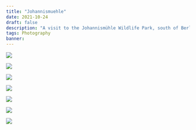 ```yaml
---
title: "Johannismuehle"
date: 2021-10-24
draft: false
description: "A visit to the Johannismühle Wildlife Park, south of Berlin."
tags: Photography
banner: 
---
```


![](https://ams03pap001files.storage.live.com/y4mSwXPE67AP2JdqPf4TMJyePTcySJOBI1BHrlgruFb9X0doSnShRaOX89c515yCzkhf_WsTRYJqSS0U8L9UKcTiZkF-HRRGdYKqGYcIFdXMJFlBSHZqV6oRAvnvU4HJTY9WdZN0UImK8Gn9ELQvgClOZVYfKOjAwXu49IJmmOOPHQsZW6-68sS79Hb8u9yWxsC?width=3216&height=4516&cropmode=none)

![](https://ams03pap001files.storage.live.com/y4mVVxm86Uuw_M8yZMbzLwtCwBULAKwNZBOJ0W7Hamx6luXNQ2Lo9dU-LQCQj3-cwKNv9YFzPQ4lZ21zKKbpAUL_5c3q7UwSRCVwhjgg2uxIyK08GnBWMu3PTHKZiCEYv_XFfUn3PW-Tn6TvE4zZFye0uCp2oD6Qjypg0DqNyv_VqGiLvCbzlUvUKp7ewgHrLYg?width=3648&height=5472&cropmode=none)

![](https://ams03pap001files.storage.live.com/y4mT--GFHKX5rMWdHZD3-5aTtPNTt9CvjtSGRDvWYm6awSUWBXyxROk-MnPR6aj7JSmLtccCNm3NopR60bJHGphClR_Ptovl_HIJok8M0C05O3msDjZF-OrVWjpLEh1Dr6JlLvlrPT4JCPajWp0R3nuuwTHJIMkwMQh1LtwYPrtO4ci4bTTwFNSDXSvMtmS2A63?width=5472&height=3648&cropmode=none)

![](https://ams03pap001files.storage.live.com/y4m82G3r3AXNuAGdhv6tJ5jVmVUFJq2A96W5RtDaX8XbwkSjrqF-z6Kzu-EAanHUup_ZMut1ZaCG28bPXnR6Q52H4SUeM78mVHBRsiPxLppGQFVgXLQhWEB93qmyX9Cbc8smcfENyA8g3Fl_ZFFRGwE9hLSOuXKIzURX5Eq8J0qWVMaUcTAs1Pq_Bk3KqUEAbe3?width=5472&height=3648&cropmode=none)

![](https://ams03pap001files.storage.live.com/y4mt3jNr-O8t7o_du1tqkSpwPo1MuNF6yZVGDrJIArLVQskVqM5ECg2qieBkLXXyvl_DQjLbvvfULwmjP3U06uwuaNtb4EVkNeFW3uqbc8daXxgy2e9qqcOZ1pQsuQOceZfVmKBuxR62WhbfNnKI4FOn3Y4cAoJalKTlL4K-NzgFUaEF0wNFsIVsr-dJ6LGgv0j?width=5472&height=3648&cropmode=none)

![](https://ams03pap001files.storage.live.com/y4m40Ypg6iACtM8LSWpUwl4fcql1k59JKc3TZaD_Wcch3_ItXgHeKy0O2O99hYpzFbM254DzZ6EbaLnBHQm99PL3phGSZtkc0V_DIPQwg32ZJzAuJdjR1Ie7PFNA-ZH_vqHnlT_Wo7-eugMMLhwx0DDth6i-QLMW4gc7XOBO8fCYgBBG90nneYprI_LFkRz9Gfm?width=5472&height=3648&cropmode=none)

![](https://ams03pap001files.storage.live.com/y4mggmMBj_8tRz362fa36ELrP0sNfN3BSnScRHiFOwQE_l2Imn2T2j86S72wfuDyDMaCD8ZTwKzSYkEooQ9l8Dgs1XwypzOBjmkDrHMivJMsQIQLREWE3vb8hryJYfg5FHZ0z9thgjTnkh5KcWUcJx1AJpoou0dj2H7oaJ2OGFEMTsW_VCiXHjJaZHF8QpbD6Tj?width=4504&height=2736&cropmode=none)